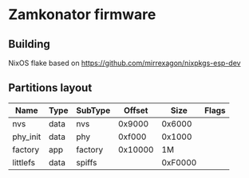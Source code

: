 # Zamkonator firmware

## Building

NixOS flake based on https://github.com/mirrexagon/nixpkgs-esp-dev

## Partitions layout


| Name | Type | SubType | Offset | Size | Flags |
| ---- | ---- | ------- | ------ | ---- | ----- |
| nvs | data | nvs | 0x9000 | 0x6000 | |
| phy_init | data | phy | 0xf000 | 0x1000 | |
| factory | app | factory | 0x10000 | 1M | |
| littlefs | data | spiffs | | 0xF0000 | |
